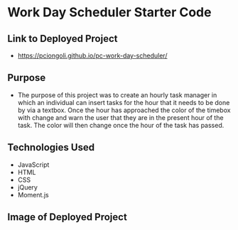 # Work Day Scheduler Starter Code

## Link to Deployed Project
* https://pciongoli.github.io/pc-work-day-scheduler/

## Purpose
* The purpose of this project was to create an hourly task manager in which an individual can insert tasks for the hour that it needs to be done by via a textbox. Once the hour has approached the color of the timebox with change and warn the user that they are in the present hour of the task.  The color will then change once the hour of the task has passed.

## Technologies Used
* JavaScript
* HTML
* CSS
* jQuery
* Moment.js

## Image of Deployed Project

